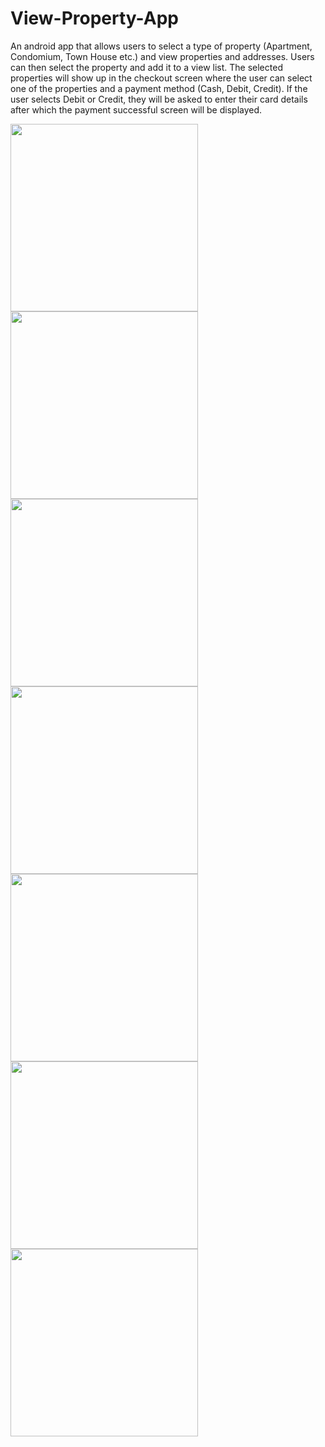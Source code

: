 # View-Property-App
An android app that allows users to select a type of property (Apartment, Condomium, Town House etc.) and view properties and addresses. Users can then select the property and add it to a view list. The selected properties will show up in the checkout screen where the user can select one of the properties and a payment method (Cash, Debit, Credit). If the user selects Debit or Credit, they will be asked to enter their card details after which the payment successful screen will be displayed.

<img src ="/Screenshots/1.png" width="300"/>
<img src ="/Screenshots/2.png" width="300"/>
<img src ="/Screenshots/3.png" width="300"/>
<img src ="/Screenshots/4.png" width="300"/>
<img src ="/Screenshots/5.png" width="300"/>
<img src ="/Screenshots/6.png" width="300"/>
<img src ="/Screenshots/7.png" width="300"/>
